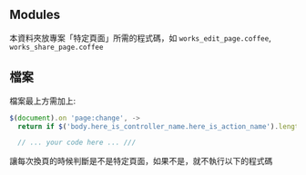 ## Modules
本資料夾放專案「特定頁面」所需的程式碼，如 `works_edit_page.coffee`, `works_share_page.coffee`

## 檔案
檔案最上方需加上:

```js
$(document).on 'page:change', ->
  return if $('body.here_is_controller_name.here_is_action_name').length == 0

  // ... your code here ... ///
```

讓每次換頁的時候判斷是不是特定頁面，如果不是，就不執行以下的程式碼
